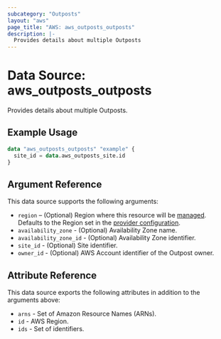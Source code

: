 ```yaml
---
subcategory: "Outposts"
layout: "aws"
page_title: "AWS: aws_outposts_outposts"
description: |-
  Provides details about multiple Outposts
---
```


# Data Source: aws_outposts_outposts

Provides details about multiple Outposts.

## Example Usage

```terraform
data "aws_outposts_outposts" "example" {
  site_id = data.aws_outposts_site.id
}
```

## Argument Reference

This data source supports the following arguments:

* `region` – (Optional) Region where this resource will be [managed](https://docs.aws.amazon.com/general/latest/gr/rande.html#regional-endpoints). Defaults to the Region set in the [provider configuration](https://registry.terraform.io/providers/hashicorp/aws/latest/docs#aws-configuration-reference).
* `availability_zone` - (Optional) Availability Zone name.
* `availability_zone_id` - (Optional) Availability Zone identifier.
* `site_id` - (Optional) Site identifier.
* `owner_id` - (Optional) AWS Account identifier of the Outpost owner.

## Attribute Reference

This data source exports the following attributes in addition to the arguments above:

* `arns` - Set of Amazon Resource Names (ARNs).
* `id` - AWS Region.
* `ids` - Set of identifiers.
